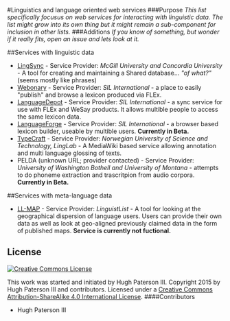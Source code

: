 #Linguistics and language oriented web services
###Purpose
_This list specifically focusus on web services for interacting with linguistic data. The list might grow into its own thing but it might remain a sub-component for inclusion in other lists._
###Additions
_If you know of something, but wonder if it really fits, open an issue and lets look at it._

##Services with linguistic data
* [LingSync](https://www.lingsync.org/) - Service Provider: _McGill University and Concordia University_ - A tool for creating and maintaining a Shared database... _"of what?"_ (seems mostly like phrases)
* [Webonary](http://www.webonary.org/) - Service Provider: _SIL International_ - a place to easily "publish" and browse a lexicon produced via FLEx.
* [LanguageDepot](http://public.languagedepot.org/) - Service Provider: _SIL International_ - a sync service for use with FLEx and WeSay products. It allows multible people to access the same lexicon data.
* [LanguageForge](https://languageforge.org/) - Service Provider: _SIL International_ - a browser based lexicon builder, useable by multible users. **Currently in Beta.**
* [TypeCraft](http://typecraft.org/tc2wiki/Main_Page) - Service Provider: _Norwegian University of Science and Technology, LingLab_ - A MediaWiki based service allowing annotation and multi language glossing of texts.
* PELDA (unknown URL; provider contacted) - Service Provider: _University of Washington Bothell and University of Montana_ - attempts to do phoneme extraction and trascritpion from audio corpora. **Currently in Beta.**

##Services with meta-language data
* [LL-MAP](http://www.llmap.org) - Service Provider: _LinguistList_ - A tool for looking at the geographical dispersion of language users. Users can provide their own data as well as look at geo-aligned previously claimed data in the form of published maps. **Service is currently not fuctional.**

## License
[![Creative Commons License](https://i.creativecommons.org/l/by-sa/4.0/88x31.png)](http://creativecommons.org/licenses/by-nc-sa/4.0/)

This work was started and initiated by Hugh Paterson III. Copyright 2015 by Hugh Paterson III and contributors. Licensed under a [Creative Commons Attribution-ShareAlike 4.0 International License](http://creativecommons.org/licenses/by-sa/4.0/).
####Contributors
* Hugh Paterson III
